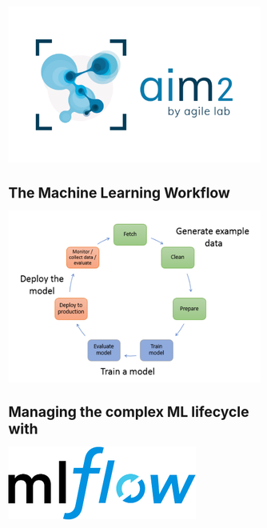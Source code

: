 [![Presented by Aim2](assets/aim2.png)](https://www.youtube.com/watch?v=p4z2FDSfZb4)

# The Machine Learning Workflow
![MLworkflow](assets/ml_workflow.png)

# Managing the complex ML lifecycle with
![MLFLow](assets/mlflow-logo.png)
